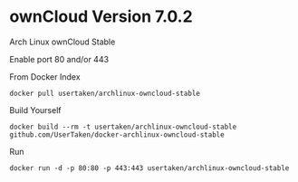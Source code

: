 ownCloud Version 7.0.2
======================

Arch Linux ownCloud Stable

Enable port 80 and/or 443

From Docker Index
```
docker pull usertaken/archlinux-owncloud-stable
```

Build Yourself
```
docker build --rm -t usertaken/archlinux-owncloud-stable github.com/UserTaken/docker-archlinux-owncloud-stable
```

Run
```
docker run -d -p 80:80 -p 443:443 usertaken/archlinux-owncloud-stable
```
